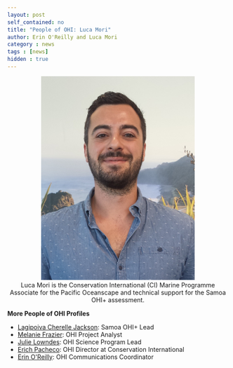 ```yaml
---
layout: post
self_contained: no
title: "People of OHI: Luca Mori"
author: Erin O'Reilly and Luca Mori
category : news 
tags : [news]
hidden : true
---
```


<center><img src="../assets/blog_images/LucaMori.jpg" width="350px"><br/>
Luca Mori is the Conservation International (CI) Marine Programme Associate for the Pacific Oceanscape and technical support for the Samoa OHI+ assessment.</center>





**More People of OHI Profiles**

- [Lagipoiva Cherelle Jackson](http://ohi-science.org/news/people-of-ohi-lagipoiva-cherelle-jackson): Samoa OHI+ Lead<br/>
- [Melanie Frazier](http://ohi-science.org/news/people-of-ohi-melanie-frazier): OHI Project Analyst<br/>
- [Julie Lowndes](http://ohi-science.org/news/people-of-ohi-julie-lowndes): OHI Science Program Lead<br/>
- [Erich Pacheco](http://ohi-science.org/news/people-of-ohi-erich-pacheco): OHI Director at Conservation International<br/>
- [Erin O'Reilly](http://ohi-science.org/news/people-of-ohi-erin-oreilly): OHI Communications Coordinator
